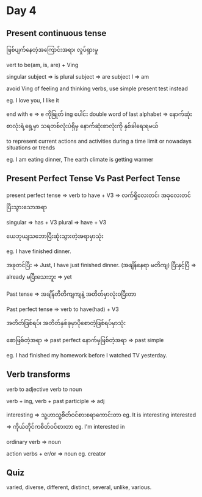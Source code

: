 # Day 4

## Present continuous tense

ဖြစ်ပျက်နေတဲ့အကြောင်းအရာ၊ လှုပ်ရှားမှု

vert to be(am, is, are) + Ving

singular subject => is
plural subject => are
subject I => am

avoid Ving of feeling and thinking verbs, use simple present test instead

eg. I love you, I like it

end with e => e ကိုဖြုတ် ing ပေါင်း
double word of last alphabet => နောက်ဆုံးစာလုံးရဲ့ရှေ့မှာ သရတစ်လုံးပဲရှိမှ နောက်ဆုံးစာလုံးကို နှစ်ခါရေးရမယ်

to represent current actions and activities during a time limit or nowadays situations or trends

eg. I am eating dinner, The earth climate is getting warmer

## Present Perfect Tense Vs Past Perfect Tense

present perfect tense => verb to have + V3 => လက်ရှိလေးတင်၊ အခုလေးတင် ပြီးသွားသောအရာ

singular => has + V3
plural => have + V3

ယေဘုယျသဘောပြီးဆုံးသွားတဲ့အရာမှာသုံး

eg. I have finished dinner.

အခုတင်ပြီး => Just, I have just finished dinner. (အချိန်နေရာ မတိကျ)
ပြီးနှင့်ပြီ => already
မပြီးသေးဘူး => yet

Past tense => အချိန်တိတိကျကျနဲ့ အတိတ်မှာလုံးဝပြီးတာ

Past perfect tense => verb to have(had) + V3

အတိတ်ဖြစ်ရပ်၊ အတိတ်နှစ်ခုမှာပိုစောတဲ့ဖြစ်ရပ်မှာသုံး

စောဖြစ်တဲ့အရာ => past perfect
နောက်မှဖြစ်တဲ့အရာ => past simple

eg. I had finished my homework before I watched TV yesterday.

## Verb transforms

verb to adjective
verb to noun

verb + ing, verb + past participle => adj

interesting => သူ့ဟာသူ့စိတ်ဝင်စားစရာကောင်းတာ eg. It is interesting
interested => ကိုယ်တိုင်ကစိတ်ဝင်စားတာ eg. I'm interested in

ordinary verb => noun

action verbs + er/or => noun eg. creator

## Quiz

varied, diverse, different, distinct, several, unlike, various.

